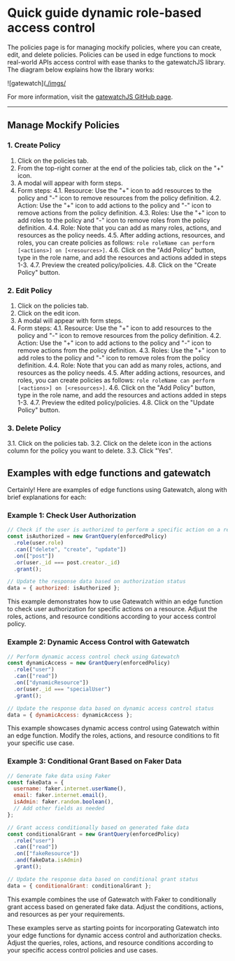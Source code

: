 # Quick guide dynamic role-based access control

The policies page is for managing mockify policies, where you can create, edit, and delete policies. Policies can be used in edge functions to mock real-world APIs access control with ease thanks to the gatewatchJS library. The diagram below explains how the library works:

![gatewatch]([./imgs/](https://github.com/ARAldhafeeri/mockify-docs/blob/main/imgs/gatewatch.png)

For more information, visit the [gatewatchJS GitHub page](https://github.com/ARAldhafeeri/gatewatch).

---

## Manage Mockify Policies

### 1. Create Policy

1. Click on the policies tab.
2. From the top-right corner at the end of the policies tab, click on the "+" icon.
3. A modal will appear with form steps.
4. Form steps:
   4.1. Resource: Use the "+" icon to add resources to the policy and "-" icon to remove resources from the policy definition.
   4.2. Action: Use the "+" icon to add actions to the policy and "-" icon to remove actions from the policy definition.
   4.3. Roles: Use the "+" icon to add roles to the policy and "-" icon to remove roles from the policy definition.
   4.4. Role: Note that you can add as many roles, actions, and resources as the policy needs.
   4.5. After adding actions, resources, and roles, you can create policies as follows: `role roleName can perform [<actions>] on [<resources>]`.
   4.6. Click on the "Add Policy" button, type in the role name, and add the resources and actions added in steps 1-3.
   4.7. Preview the created policy/policies.
   4.8. Click on the "Create Policy" button.

### 2. Edit Policy

1. Click on the policies tab.
2. Click on the edit icon.
3. A modal will appear with form steps.
4. Form steps:
   4.1. Resource: Use the "+" icon to add resources to the policy and "-" icon to remove resources from the policy definition.
   4.2. Action: Use the "+" icon to add actions to the policy and "-" icon to remove actions from the policy definition.
   4.3. Roles: Use the "+" icon to add roles to the policy and "-" icon to remove roles from the policy definition.
   4.4. Role: Note that you can add as many roles, actions, and resources as the policy needs.
   4.5. After adding actions, resources, and roles, you can create policies as follows: `role roleName can perform [<actions>] on [<resources>]`.
   4.6. Click on the "Add Policy" button, type in the role name, and add the resources and actions added in steps 1-3.
   4.7. Preview the edited policy/policies.
   4.8. Click on the "Update Policy" button.

### 3. Delete Policy

3.1. Click on the policies tab.
3.2. Click on the delete icon in the actions column for the policy you want to delete.
3.3. Click "Yes".


## Examples with edge functions and gatewatch 

Certainly! Here are examples of edge functions using Gatewatch, along with brief explanations for each:

### Example 1: Check User Authorization

```javascript
// Check if the user is authorized to perform a specific action on a resource
const isAuthorized = new GrantQuery(enforcedPolicy)
  .role(user.role)
  .can(["delete", "create", "update"])
  .on(["post"])
  .or(user._id === post.creator._id)
  .grant();

// Update the response data based on authorization status
data = { authorized: isAuthorized };
```

This example demonstrates how to use Gatewatch within an edge function to check user authorization for specific actions on a resource. Adjust the roles, actions, and resource conditions according to your access control policy.

### Example 2: Dynamic Access Control with Gatewatch

```javascript
// Perform dynamic access control check using Gatewatch
const dynamicAccess = new GrantQuery(enforcedPolicy)
  .role("user")
  .can(["read"])
  .on(["dynamicResource"])
  .or(user._id === "specialUser")
  .grant();

// Update the response data based on dynamic access control status
data = { dynamicAccess: dynamicAccess };
```

This example showcases dynamic access control using Gatewatch within an edge function. Modify the roles, actions, and resource conditions to fit your specific use case.

### Example 3: Conditional Grant Based on Faker Data

```javascript
// Generate fake data using Faker
const fakeData = {
  username: faker.internet.userName(),
  email: faker.internet.email(),
  isAdmin: faker.random.boolean(),
  // Add other fields as needed
};

// Grant access conditionally based on generated fake data
const conditionalGrant = new GrantQuery(enforcedPolicy)
  .role("user")
  .can(["read"])
  .on(["fakeResource"])
  .and(fakeData.isAdmin)
  .grant();

// Update the response data based on conditional grant status
data = { conditionalGrant: conditionalGrant };
```

This example combines the use of Gatewatch with Faker to conditionally grant access based on generated fake data. Adjust the conditions, actions, and resources as per your requirements.

These examples serve as starting points for incorporating Gatewatch into your edge functions for dynamic access control and authorization checks. Adjust the queries, roles, actions, and resource conditions according to your specific access control policies and use cases.
